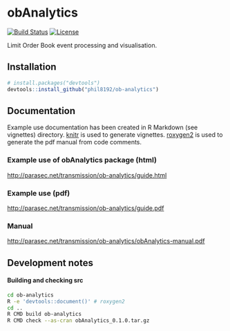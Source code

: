 # obAnalytics
[![Build Status](https://travis-ci.org/phil8192/lazy-iris.svg?branch=master)](https://travis-ci.org/phil8192/lazy-iris) [![License](http://img.shields.io/badge/license-GPL%20%28%3E=%202%29-brightgreen.svg?style=flat)](http://www.gnu.org/licenses/gpl-2.0.html)

Limit Order Book event processing and visualisation.

## Installation

```R
# install.packages("devtools")
devtools::install_github("phil8192/ob-analytics")
```

## Documentation

Example use documentation has been created in R Markdown (see vignettes) 
directory. [knitr](https://github.com/yihui/knitr) is used to generate 
vignettes. [roxygen2](https://github.com/klutometis/roxygen) is used to 
generate the pdf manual from code comments.

### Example use of obAnalytics package (html) 
http://parasec.net/transmission/ob-analytics/guide.html

### Example use (pdf)
http://parasec.net/transmission/ob-analytics/guide.pdf

### Manual 
http://parasec.net/transmission/ob-analytics/obAnalytics-manual.pdf

## Development notes

#### Building and checking src
```bash
cd ob-analytics
R -e 'devtools::document()' # roxygen2
cd ..
R CMD build ob-analytics
R CMD check --as-cran obAnalytics_0.1.0.tar.gz 
```

